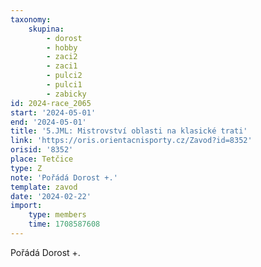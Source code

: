 ```yaml
---
taxonomy:
    skupina:
        - dorost
        - hobby
        - zaci2
        - zaci1
        - pulci2
        - pulci1
        - zabicky
id: 2024-race_2065
start: '2024-05-01'
end: '2024-05-01'
title: '5.JML: Mistrovství oblasti na klasické trati'
link: 'https://oris.orientacnisporty.cz/Zavod?id=8352'
orisid: '8352'
place: Tetčice
type: Z
note: 'Pořádá Dorost +.'
template: zavod
date: '2024-02-22'
import:
    type: members
    time: 1708587608
---
```


Pořádá Dorost +.
